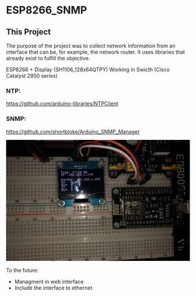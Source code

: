 # ESP8266_SNMP

## This Project 
The purpose of the project was to collect network information from an interface that can be, for example, the network router.
It uses libraries that already exist to fulfill the objective.

ESP8266 + Display (SH1106_128x64QTPY)
Working in Swicth (Cisco Catalyst 2950 series)

### NTP:
https://github.com/arduino-libraries/NTPClient
### SNMP:
https://github.com/shortbloke/Arduino_SNMP_Manager

![Info](https://raw.githubusercontent.com/felipeschirmann/ESP_8266_SNMP/main/img/ESP_AND_SH1106_128x64QTPY.jpg)

To the future:
- Managment in web interface
- Include the interface to ethernet
